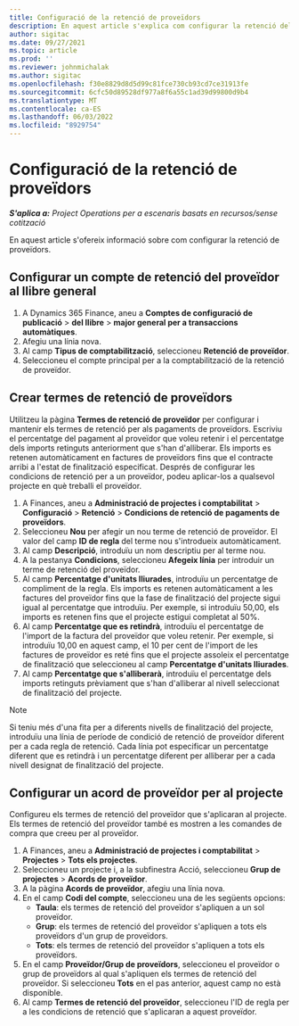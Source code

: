```yaml
---
title: Configuració de la retenció de proveïdors
description: En aquest article s'explica com configurar la retenció del proveïdor.
author: sigitac
ms.date: 09/27/2021
ms.topic: article
ms.prod: ''
ms.reviewer: johnmichalak
ms.author: sigitac
ms.openlocfilehash: f30e8829d8d5d99c81fce730cb93cd7ce31913fe
ms.sourcegitcommit: 6cfc50d89528df977a8f6a55c1ad39d99800d9b4
ms.translationtype: MT
ms.contentlocale: ca-ES
ms.lasthandoff: 06/03/2022
ms.locfileid: "8929754"
---
```

# <a name="set-up-vendor-retention"></a>Configuració de la retenció de proveïdors

_**S'aplica a:** Project Operations per a escenaris basats en recursos/sense cotització_

En aquest article s'ofereix informació sobre com configurar la retenció de proveïdors.

## <a name="set-up-a-vendor-retention-account-in-general-ledger"></a>Configurar un compte de retenció del proveïdor al llibre general

1. A Dynamics 365 Finance, aneu a **Comptes de configuració de publicació** > **del llibre** > **major general per a transaccions automàtiques**.
2. Afegiu una línia nova.
3. Al camp **Tipus de comptabilització**, seleccioneu **Retenció de proveïdor**.
4. Seleccioneu el compte principal per a la comptabilització de la retenció de proveïdor.

## <a name="create-vendor-retention-terms"></a>Crear termes de retenció de proveïdors

Utilitzeu la pàgina **Termes de retenció de proveïdor** per configurar i mantenir els termes de retenció per als pagaments de proveïdors. Escriviu el percentatge del pagament al proveïdor que voleu retenir i el percentatge dels imports retinguts anteriorment que s'han d'alliberar. Els imports es retenen automàticament en factures de proveïdors fins que el contracte arribi a l'estat de finalització especificat. Després de configurar les condicions de retenció per a un proveïdor, podeu aplicar-los a qualsevol projecte en què treballi el proveïdor.

1. A Finances, aneu a **Administració de projectes i comptabilitat** > **Configuració** > **Retenció** > **Condicions de retenció de pagaments de proveïdors**.
2. Seleccioneu **Nou** per afegir un nou terme de retenció de proveïdor. El valor del camp **ID de regla** del terme nou s'introdueix automàticament. 
3. Al camp **Descripció**, introduïu un nom descriptiu per al terme nou.
4. A la pestanya **Condicions**, seleccioneu **Afegeix línia** per introduir un terme de retenció del proveïdor.
5. Al camp **Percentatge d'unitats lliurades**, introduïu un percentatge de compliment de la regla. Els imports es retenen automàticament a les factures del proveïdor fins que la fase de finalització del projecte sigui igual al percentatge que introduïu. Per exemple, si introduïu 50,00, els imports es retenen fins que el projecte estigui completat al 50%.
6. Al camp **Percentatge que es retindrà**, introduïu el percentatge de l'import de la factura del proveïdor que voleu retenir. Per exemple, si introduïu 10,00 en aquest camp, el 10 per cent de l'import de les factures de proveïdor es reté fins que el projecte assoleix el percentatge de finalització que seleccioneu al camp **Percentatge d'unitats lliurades**.
7. Al camp **Percentatge que s'alliberarà**, introduïu el percentatge dels imports retinguts prèviament que s'han d'alliberar al nivell seleccionat de finalització del projecte.

> [!NOTE]
> Si teniu més d'una fita per a diferents nivells de finalització del projecte, introduïu una línia de període de condició de retenció de proveïdor diferent per a cada regla de retenció. Cada línia pot especificar un percentatge diferent que es retindrà i un percentatge diferent per alliberar per a cada nivell designat de finalització del projecte.

## <a name="set-up-a-vendor-agreement-for-the-project"></a>Configurar un acord de proveïdor per al projecte

Configureu els termes de retenció del proveïdor que s'aplicaran al projecte. Els termes de retenció del proveïdor també es mostren a les comandes de compra que creeu per al proveïdor.

1. A Finances, aneu a **Administració de projectes i comptabilitat** > **Projectes** > **Tots els projectes**. 
2. Seleccioneu un projecte i, a la subfinestra Acció, seleccioneu **Grup de projectes** > **Acords de proveïdor**.
3. A la pàgina **Acords de proveïdor**, afegiu una línia nova.
4. En el camp **Codi del compte**, seleccioneu una de les següents opcions:
   - **Taula**: els termes de retenció del proveïdor s'apliquen a un sol proveïdor.
   - **Grup**: els termes de retenció del proveïdor s'apliquen a tots els proveïdors d'un grup de proveïdors.
   - **Tots**: els termes de retenció del proveïdor s'apliquen a tots els proveïdors.
5. En el camp **Proveïdor/Grup de proveïdors**, seleccioneu el proveïdor o grup de proveïdors al qual s'apliquen els termes de retenció del proveïdor. Si seleccioneu **Tots** en el pas anterior, aquest camp no està disponible.
6. Al camp **Termes de retenció del proveïdor**, seleccioneu l'ID de regla per a les condicions de retenció que s'aplicaran a aquest proveïdor.

